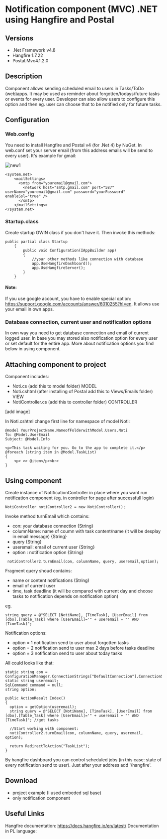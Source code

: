 # Notification component (MVC) .NET using Hangfire and Postal

## Versions
 - .Net Framework v4.8
 - Hangfire 1.7.22
 - Postal.Mvc4.1.2.0

## Description

 Component allows sending scheduled email to users in Tasks/ToDo (web)apps.
It may be used as reminder about forgotten/todays/future tasks or events for every user. Developer can also allow users to configure this option and then eg. user can 
choose that to be notified only for future tasks. 

## Configuration
### Web.config
 You need to install Hangfire and Postal v4 (for .Net 4) by NuGet. In web.conf set your server email (from this address emails will be send to every user). It's example for gmail:
 
 ![new1](https://user-images.githubusercontent.com/67658221/127113257-62e10bc1-d4cb-4fad-803e-66ff3499e944.PNG)

```
<system.net> 
    <mailSettings>
      <smtp from="youremail@gmail.com">
        <network host="smtp.gmail.com" port="587" userName="youremail@gmail.com" password="yourPassword" enableSsl="true" />
      </smtp>
    </mailSettings>
</system.net>
```

### Startup.class
 Create startup OWIN class if you don't have it. Then invoke this methods:
 
 ```
 public partial class Startup
     {
         public void Configuration(IAppBuilder app)
         {
             //your other methods like connection with database
             app.UseHangfireDashboard();
             app.UseHangfireServer();            
         }
     }
```
 
#### Note: 
 If you use google account, you have to enable special option: https://support.google.com/accounts/answer/6010255?hl=en. It allows use your email in own apps. 
  
### Database connection, current user and notification options
  In own way you need to get database connection and email of current logged user. In base you may stored also notification option for every user or set default for the entire app.
 More about notification options you find below in using component.

## Attaching component to project

 Component includes:
 - Noti.cs (add this to model folder) MODEL
 - Noti.cshtml (after installing of Postal add this to Views/Emails folder) VIEW
 - NotiController.cs (add this to controller folder) CONTROLLER
 
 [add image]
  
 In Noti.cshtml change first line for namespace of model Noti:
  
  ```
  @model YourProjectName.NameofFolderwithModel.Users.Noti
  To: @Model.UserEmail
  Subject: @Model.Info

  <p>This task waiting for you. Go to the app to complete it.</p>
  @foreach (string item in @Model.TaskList)
  {
      <p> >> @item</p><br>
  }
   ```

## Using component

 Create instance of NotificationController in place where you want run notification component (eg. in controller for page after successfull login)

  ```
  NotiController notiController2 = new NotiController();
  ```
   
   Invoke method turnEmail which contains:
   - con: your database connection {String}
   - columnName: name of coumn with task content/name (it will be desplay in email message) {String}
   - query {String}
   - useremail: email of current user {String}
   - option : notification option {String}
   
   ```
    notiController2.turnEmail(con, columnName, query, useremail,option);
   ```
   
 Fragment query shoud contains:
  - name or content notifications (String)
  - email of current user
  - time, task deadline (it will be compared with current day and choose tasks to notification depends on notification option)
 
 eg.
 
   ```
   string query = @"SELECT [NotiName], [TimeTask], [UserEmail] from [dbo].[Table_Task] where [UserEmail]='" + useremail + "' AND [TimeTask]";
   ```

Notification options:
 - option = 1 notification send to user about forgotten tasks
 - option = 2 notification send to user max 2 days before tasks deadline
 - option = 3 notification send to user about today tasks

 All could looks like that:
   ```
   static string con = ConfigurationManager.ConnectionStrings["DefaultConnection"].ConnectionString;
   static string useremail;
   SqlCommand command = null;
   string option;
        
  public ActionResult Index()
  {
     option = getOption(useremail);     
     string query = @"SELECT [NotiName], [TimeTask], [UserEmail] from [dbo].[Table_Task] where [UserEmail]='" + useremail + "' AND [TimeTask]"; //get tasks
     
     //Start working with component:             
     notiController2.turnEmail(con, columnName, query, useremail, option);
     
     return RedirectToAction("TaskList"); 
  }
   ```

By hangfire dashboard you can control scheduled jobs (in this case: state of every notification send to user). Just after your address add '/hangfire'.

## Download
- project example (I used embeded sql base)
- only notification component

## Useful Links
Hangfire documentation: https://docs.hangfire.io/en/latest/
Documentation in PL language: 
